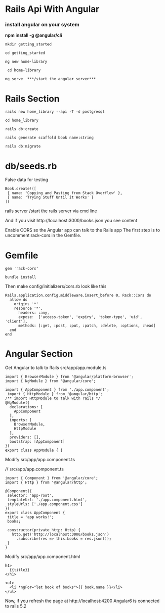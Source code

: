 # Rails Api With Angular

### install angular on your system

**npm install -g @angular/cli** 

```
mkdir getting_started
```
```
cd getting_started
```
```
ng new home-library
```
```
 cd home-library
 ```
 
 ```
 ng serve  ***/start the angular server***
```

# Rails Section


```
rails new home_library --api -T -d postgresql
```
```
cd home_library
```
```
rails db:create
```
```
rails generate scaffold book name:string
```
```
rails db:migrate
```

# db/seeds.rb

 False data for testing
 
 ```
Book.create!([
  { name: 'Copying and Pasting from Stack Overflow' },
  { name: 'Trying Stuff Until it Works' }
])
```
rails server  /start the rails server via cmd line

And if you visit http://localhost:3000/books.json you see content

Enable CORS so the Angular app can talk to the Rails app
The first step is to uncomment rack-cors in the Gemfile.

# Gemfile
```
gem 'rack-cors'
```
```
bundle install
```

Then make config/initializers/cors.rb look like this

```
Rails.application.config.middleware.insert_before 0, Rack::Cors do
  allow do
    origins '*'
    resource '*',
      headers: :any,
      expose:  ['access-token', 'expiry', 'token-type', 'uid', 'client'],
      methods: [:get, :post, :put, :patch, :delete, :options, :head]
  end
end
```
# Angular Section

Get Angular to talk to Rails
src/app/app.module.ts 

```
import { BrowserModule } from '@angular/platform-browser';
import { NgModule } from '@angular/core';

import { AppComponent } from './app.component';
 import { HttpModule } from '@angular/http';
/** import HttpModule to talk with rails */
@NgModule({
  declarations: [
    AppComponent
  ],
  imports: [
    BrowserModule,
    HttpModule
  ],
  providers: [],
  bootstrap: [AppComponent]
})
export class AppModule { }

```




Modify src/app/app.component.ts 


// src/app/app.component.ts

 ```
import { Component } from '@angular/core';
import { Http } from '@angular/http';
 
@Component({
  selector: 'app-root',
  templateUrl: './app.component.html',
  styleUrls: ['./app.component.css']
})
export class AppComponent {
  title = 'app works!';
  books;
 
  constructor(private http: Http) {
    http.get('http://localhost:3000/books.json')
      .subscribe(res => this.books = res.json());
  }
}
```
Modify src/app/app.component.html

```
h1>
  {{title}}
</h1>
 
<ul>
  <li *ngFor="let book of books">{{ book.name }}</li>
</ul>
```

Now, if you refresh the page at http://localhost:4200
Angular6 is connected to rails 5.2

